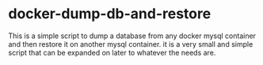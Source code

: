 # docker-dump-db-and-restore
This is a simple script to dump a database from any docker mysql container and then restore it on another mysql container. it is a very small and simple script that can be expanded on later to whatever the needs are. 
